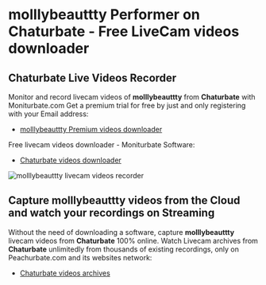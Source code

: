 # molllybeauttty Performer on Chaturbate - Free LiveCam videos downloader

## Chaturbate Live Videos Recorder

Monitor and record livecam videos of **molllybeauttty** from **Chaturbate** with Moniturbate.com
Get a premium trial for free by just and only registering with your Email address:
* [molllybeauttty Premium videos downloader](https://moniturbate.com/request-demo-licence-key.html)

Free livecam videos downloader - Moniturbate Software:
* [Chaturbate videos downloader](https://moniturbate.com/moniturbate-download-software.html)

![molllybeauttty livecam videos recorder](https://peachurnet.com/templates/moniturbate-software.png)


## Capture molllybeauttty videos from the Cloud and watch your recordings on Streaming

Without the need of downloading a software, capture **molllybeauttty** livecam videos from **Chaturbate** 100% online.
Watch Livecam archives from **Chaturbate** unlimitedly from thousands of existing recordings, only on Peachurbate.com and its websites network:
* [Chaturbate videos archives](https://peachurnet.com/)